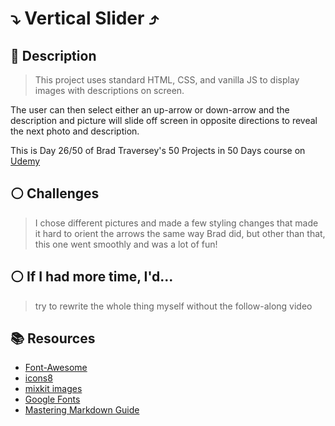 # :arrow_heading_down:  Vertical Slider  :arrow_heading_up:
 


## :page_facing_up: Description

>This project uses standard HTML, CSS, and vanilla JS to display images with descriptions on screen. 

The user can then select either an up-arrow or down-arrow and the description and picture will slide off screen in opposite directions to reveal the next photo and description.

This is Day 26/50 of Brad Traversey's 50 Projects in 50 Days course on [Udemy](https://www.udemy.com/course/50-projects-50-days/learn/lecture/23594652?start=15#content)

## :white_circle: Challenges

> I chose different pictures and made a few styling changes that made it hard to orient the arrows the same way Brad did, but other than that, this one went smoothly and was a lot of fun!

## :white_circle: If I had more time, I'd...

> try to rewrite the whole thing myself without the follow-along video 


## :books: Resources

* [Font-Awesome](https://fontawesome.com/)
* [icons8](https://icons8.com/)
* [mixkit images](https://mixkit.co/)
* [Google Fonts](https://fonts.google.com/)
* [Mastering Markdown Guide](https://guides.github.com/features/mastering-markdown/)
